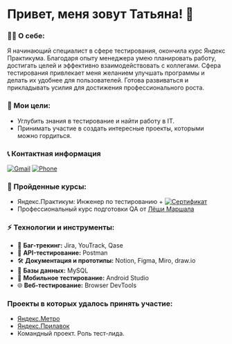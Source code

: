 # Привет, меня зовут Татьяна! 👋  

### 👩‍💻 О себе:
Я начинающий специалист в сфере тестирования, окончила курс Яндекс Практикума. Благодаря опыту менеджера умею планировать работу, достигать целей и эффективно взаимодействовать с коллегами.
Сфера тестирования привлекает меня желанием улучшать программы и делать их удобнее для пользователей. Готова развиваться и прикладывать усилия для достижения профессионального роста.

### 🚀 Мои цели:  
- Углубить знания в тестирование и найти работу в IT.  
- Принимать участие в создать интересные проекты, которыми можно гордиться.

### 📞 Контактная информация
[![Gmail](https://img.shields.io/badge/Email-tastakhovafreel29%40gmail.com-red)](mailto:tastakhova27@mail.ru)
[![Phone](https://img.shields.io/badge/Телефон-8%20995--880--39--19-brightgreen)](#)

### 📜 Пройденные курсы:
- Яндекс.Практикум: Инженер по тестированию + [![Сертификат](https://img.shields.io/badge/Сертификат-green?style=for-the-badge)](https://drive.google.com/file/d/16U35u1N4hzjNJnvnaiNTQLHTGnfr14Nl/view?usp=sharing)  
- Профессиональный курс подготовки QA от [Лëши Маршала](https://youtube.com/playlist?list=PLZqgWWF4O-zg03RGSZ2GpHLE3BmO8bjKo&si=UeepS-MDeyJedaVQ)

### ⚡ Технологии и инструменты:
- 🐞 **Баг-трекинг:** Jira, YouTrack, Qase  
- 🔌 **API-тестирование:** Postman  
- 🛠️ **Документация и прототипы:** Notion, Figma, Miro, draw.io  
- 📄 **Базы данных:** MySQL  
- 📱 **Мобильное тестирование:** Android Studio  
- 🌐 **Веб-тестирование:** Browser DevTools

### Проекты в которых удалось принять участие:
- [Яндекс.Метро](https://github.com/TanyaTechChec/-Yandex.Metro-/blob/f9f3b60c64e23021e0045610fb413c5414f2a732/README.md)
- [Яндекс.Прилавок](https://github.com/TanyaTechChec/-Yandex.-/blob/65aeb3f0fd97104adbdd9dcff5773004c656a1f5/README.md)
- Командный проект. Роль тест-лида. 

  
